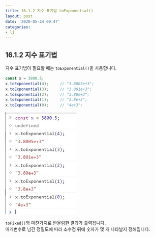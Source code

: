 ```yaml
---
title: 16.1.2 지수 표기법 toExponential()
layout: post
date: '2020-05-24 09:47'
categories:
- lj
---
```


## 16.1.2 지수 표기법

지수 표기법이 필요할 때는 `toExponential()`을 사용합니다.

```javascript
const x = 3800.5;
x.toExponential(4);     // "3.8005e+3";
x.toExponential(3);     // "3.801e+3";
x.toExponential(2);     // "3.80e+3";
x.toExponential(1);     // "3.8e+3";
x.toExponential(0);     // "4e+3";
```

![](/static/img/learningjs/image150.jpg)

`toFixed()`와 마찬가지로 반올림한 결과가 출력됩니다.  
매개변수로 넘긴 정밀도에 따라 소수점 뒤에 숫자가 몇 개 나타날지 정해집니다.